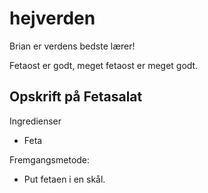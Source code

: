# hejverden

Brian er verdens bedste lærer!

Fetaost er godt, meget fetaost er meget godt.

## Opskrift på Fetasalat

Ingredienser

- Feta

Fremgangsmetode:

- Put fetaen i en skål.

